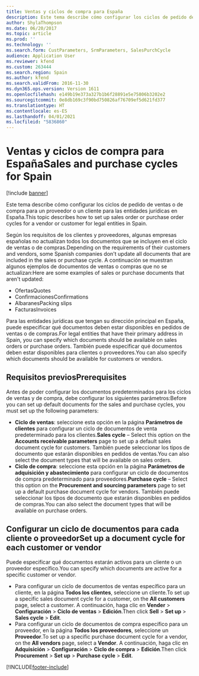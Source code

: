 ```yaml
---
title: Ventas y ciclos de compra para España
description: Este tema describe cómo configurar los ciclos de pedido de ventas o de compra para un proveedor o un cliente para las entidades jurídicas en España.
author: ShylaThompson
ms.date: 06/20/2017
ms.topic: article
ms.prod: ''
ms.technology: ''
ms.search.form: CustParameters, SrmParameters, SalesPurchCycle
audience: Application User
ms.reviewer: kfend
ms.custom: 263444
ms.search.region: Spain
ms.author: kfend
ms.search.validFrom: 2016-11-30
ms.dyn365.ops.version: Version 1611
ms.openlocfilehash: e149b19e373a327b1b6f28891e5e75806b3202e2
ms.sourcegitcommit: 0e8db169c3f90bd750826af76709ef5d621fd377
ms.translationtype: HT
ms.contentlocale: es-ES
ms.lasthandoff: 04/01/2021
ms.locfileid: "5836860"
---
```

# <a name="sales-and-purchase-cycles-for-spain"></a><span data-ttu-id="0441c-103">Ventas y ciclos de compra para España</span><span class="sxs-lookup"><span data-stu-id="0441c-103">Sales and purchase cycles for Spain</span></span>

[!include [banner](../includes/banner.md)]

<span data-ttu-id="0441c-104">Este tema describe cómo configurar los ciclos de pedido de ventas o de compra para un proveedor o un cliente para las entidades jurídicas en España.</span><span class="sxs-lookup"><span data-stu-id="0441c-104">This topic describes how to set up sales order or purchase order cycles for a vendor or customer for legal entities in Spain.</span></span>  

<span data-ttu-id="0441c-105">Según los requisitos de los clientes y proveedores, algunas empresas españolas no actualizan todos los documentos que se incluyen en el ciclo de ventas o de compras.</span><span class="sxs-lookup"><span data-stu-id="0441c-105">Depending on the requirements of their customers and vendors, some Spanish companies don't update all documents that are included in the sales or purchase cycle.</span></span> <span data-ttu-id="0441c-106">A continuación se muestran algunos ejemplos de documentos de ventas o compras que no se actualizan:</span><span class="sxs-lookup"><span data-stu-id="0441c-106">Here are some examples of sales or purchase documents that aren't updated:</span></span>

-   <span data-ttu-id="0441c-107">Ofertas</span><span class="sxs-lookup"><span data-stu-id="0441c-107">Quotes</span></span>
-   <span data-ttu-id="0441c-108">Confirmaciones</span><span class="sxs-lookup"><span data-stu-id="0441c-108">Confirmations</span></span>
-   <span data-ttu-id="0441c-109">Albaranes</span><span class="sxs-lookup"><span data-stu-id="0441c-109">Packing slips</span></span>
-   <span data-ttu-id="0441c-110">Facturas</span><span class="sxs-lookup"><span data-stu-id="0441c-110">Invoices</span></span>

<span data-ttu-id="0441c-111">Para las entidades jurídicas que tengan su dirección principal en España, puede especificar qué documentos deben estar disponibles en pedidos de ventas o de compras.</span><span class="sxs-lookup"><span data-stu-id="0441c-111">For legal entities that have their primary address in Spain, you can specify which documents should be available on sales orders or purchase orders.</span></span> <span data-ttu-id="0441c-112">También puede especificar qué documentos deben estar disponibles para clientes o proveedores.</span><span class="sxs-lookup"><span data-stu-id="0441c-112">You can also specify which documents should be available for customers or vendors.</span></span>

## <a name="prerequisites"></a><span data-ttu-id="0441c-113">Requisitos previos</span><span class="sxs-lookup"><span data-stu-id="0441c-113">Prerequisites</span></span>
<span data-ttu-id="0441c-114">Antes de poder configurar los documentos predeterminados para los ciclos de ventas y de compra, debe configurar los siguientes parámetros:</span><span class="sxs-lookup"><span data-stu-id="0441c-114">Before you can set up default documents for the sales and purchase cycles, you must set up the following parameters:</span></span>

-   <span data-ttu-id="0441c-115">**Ciclo de ventas**: seleccione esta opción en la página **Parámetros de clientes** para configurar un ciclo de documentos de venta predeterminado para los clientes.</span><span class="sxs-lookup"><span data-stu-id="0441c-115">**Sales cycle** – Select this option on the **Accounts receivable parameters** page to set up a default sales document cycle for customers.</span></span> <span data-ttu-id="0441c-116">También puede seleccionar los tipos de documento que estarán disponibles en pedidos de ventas.</span><span class="sxs-lookup"><span data-stu-id="0441c-116">You can also select the document types that will be available on sales orders.</span></span>
-   <span data-ttu-id="0441c-117">**Ciclo de compra**: seleccione esta opción en la página **Parámetros de adquisición y abastecimiento** para configurar un ciclo de documentos de compra predeterminado para proveedores.</span><span class="sxs-lookup"><span data-stu-id="0441c-117">**Purchase cycle** – Select this option on the **Procurement and sourcing parameters** page to set up a default purchase document cycle for vendors.</span></span> <span data-ttu-id="0441c-118">También puede seleccionar los tipos de documento que estarán disponibles en pedidos de compras.</span><span class="sxs-lookup"><span data-stu-id="0441c-118">You can also select the document types that will be available on purchase orders.</span></span>

## <a name="set-up-a-document-cycle-for-each-customer-or-vendor"></a><span data-ttu-id="0441c-119">Configurar un ciclo de documentos para cada cliente o proveedor</span><span class="sxs-lookup"><span data-stu-id="0441c-119">Set up a document cycle for each customer or vendor</span></span>
<span data-ttu-id="0441c-120">Puede especificar qué documentos estarán activos para un cliente o un proveedor específico.</span><span class="sxs-lookup"><span data-stu-id="0441c-120">You can specify which documents are active for a specific customer or vendor.</span></span>

-   <span data-ttu-id="0441c-121">Para configurar un ciclo de documentos de ventas específico para un cliente, en la página **Todos los clientes**, seleccione un cliente.</span><span class="sxs-lookup"><span data-stu-id="0441c-121">To set up a specific sales document cycle for a customer, on the **All customers** page, select a customer.</span></span> <span data-ttu-id="0441c-122">A continuación, haga clic en **Vender** &gt; **Configuración** &gt; **Ciclo de ventas** &gt; **Edición**.</span><span class="sxs-lookup"><span data-stu-id="0441c-122">Then click **Sell** &gt; **Set up** &gt; **Sales cycle** &gt; **Edit**.</span></span>
-   <span data-ttu-id="0441c-123">Para configurar un ciclo de documentos de compra específico para un proveedor, en la página **Todos los proveedores**, seleccione un **Proveedor**.</span><span class="sxs-lookup"><span data-stu-id="0441c-123">To set up a specific purchase document cycle for a vendor, on the **All vendors** page, select a **Vendor**.</span></span> <span data-ttu-id="0441c-124">A continuación, haga clic en **Adquisición** &gt; **Configuración** &gt; **Ciclo de compra** &gt; **Edición**.</span><span class="sxs-lookup"><span data-stu-id="0441c-124">Then click **Procurement** &gt; **Set up** &gt; **Purchase cycle** &gt; **Edit**.</span></span>






[!INCLUDE[footer-include](../../includes/footer-banner.md)]
